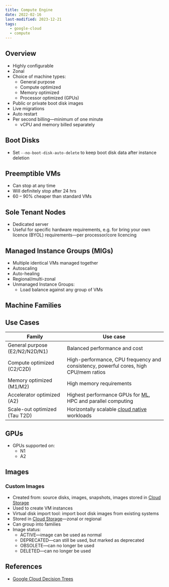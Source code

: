 ```yaml
---
title: Compute Engine
date: 2022-02-16
last-modified: 2023-12-21
tags:
  - google-cloud
  - compute
---
```


## Overview

- Highly configurable
- Zonal
- Choice of machine types:
	- General purpose
	- Compute optimized
	- Memory optimized
	- Processor optimized (GPUs)
- Public or private boot disk images
- Live migrations
- Auto restart
- Per second billing—minimum of one minute
	- vCPU and memory billed separately

## Boot Disks

- Set `--no-boot-disk-auto-delete` to keep boot disk data after instance deletion

## Preemptible VMs

- Can stop at any time
- Will definitely stop after 24 hrs
- 60 – 90% cheaper than standard VMs

## Sole Tenant Nodes

- Dedicated server
- Useful for specific hardware requirements, e.g. for bring your own licence (BYOL) requirements—per processor/core licencing

## Managed Instance Groups (MIGs)

- Multiple identical VMs managed together
- Autoscaling
- Auto-healing
- Regional/multi-zonal
- Unmanaged Instance Groups:
	- Load balance against any group of VMs

## Machine Families

## Use Cases

| Family                         | Use case                                                                                   |
| ------------------------------ | ------------------------------------------------------------------------------------------ |
| General purpose (E2/N2/N2D/N1) | Balanced performance and cost                                                              |
| Compute optimized (C2/C2D)     | High-performance, CPU frequency and consistency, powerful cores, high CPU/mem ratios       |
| Memory optimized (M1/M2)       | High memory requirements                                                                   |
| Accelerator optimized (A2)     | Highest performance GPUs for [ML](notes/Machine%20Learning.md), HPC and parallel computing | 
| Scale-out optimized (Tau T2D)  | Horizontally scalable [cloud native](notes/The%20Path%20to%20Cloud%20Native.md) workloads  |

## GPUs

- GPUs supported on:
	- N1
	- A2

## Images

### Custom Images

- Created from: source disks, images, snapshots, images stored in [Cloud Storage](notes/Cloud%20Storage.md)
- Used to create VM instances
- Virtual disk import tool: import boot disk images from existing systems
- Stored in [Cloud Storage](notes/Cloud%20Storage.md)—zonal or regional
- Can group into families
- Image status:
	- ACTIVE—image can be used as normal
	- DEPRECATED—can still be used, but marked as deprecated
	- OBSOLETE—can no longer be used
	- DELETED—can no longer be used

## References

- [Google Cloud Decision Trees](notes/moc/Google%20Cloud%20Decision%20Trees.md)
